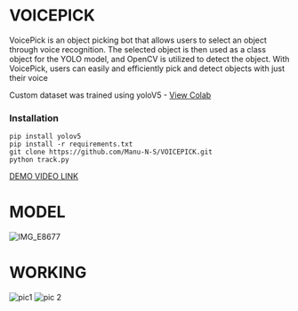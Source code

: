 # VOICEPICK
VoicePick is an object picking bot that allows users to select an object through voice recognition. The selected object is then used as a class object for the YOLO model, and OpenCV is utilized to detect the object. With VoicePick, users can easily and efficiently pick and detect objects with just their voice

Custom dataset was trained using yoloV5  - [View Colab](https://colab.research.google.com/drive/1TRJVYskLHYw2jTEl0TgvxePu99-khfXT?usp=sharing)

### Installation 
```
pip install yolov5 
pip install -r requirements.txt 
git clone https://github.com/Manu-N-S/VOICEPICK.git 
python track.py
 ```

[DEMO VIDEO LINK](https://drive.google.com/file/d/1m1d85reZiDp6tiLql8StLtiAC8i_MWe_/view?usp=sharing)

# MODEL 

![IMG_E8677](https://user-images.githubusercontent.com/98375679/222787108-6b55bf23-cf85-4860-82cf-20d3bbf58540.JPG)

# WORKING
![pic1](https://user-images.githubusercontent.com/98375679/222788061-7548b394-9d70-4074-903e-9eb3c873a43e.png) 
![pic 2](https://user-images.githubusercontent.com/98375679/222788084-2f10d572-e71b-4111-9796-7c2cc0047a51.png) 
